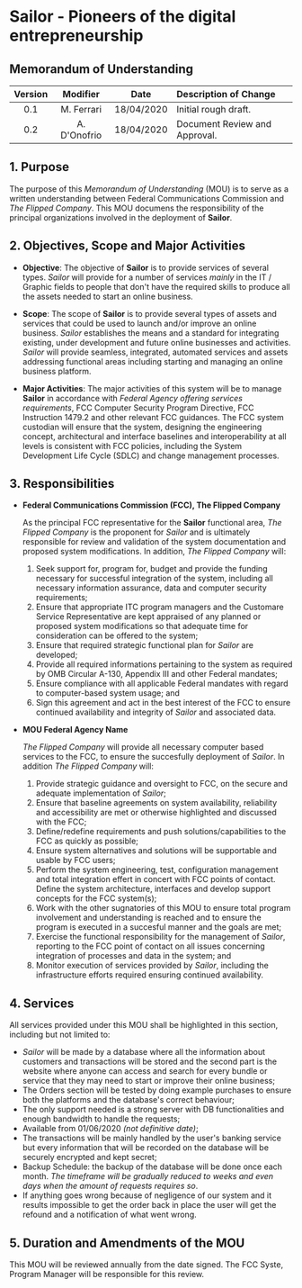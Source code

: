 # Sailor - Pioneers of the digital entrepreneurship
## Memorandum of Understanding

| Version | Modifier | Date       | Description of Change |
|:-------:|:--------:|:----------:|:----------------------|
| 0.1 | M. Ferrari   | 18/04/2020 | Initial rough draft.  |
| 0.2 | A. D'Onofrio | 18/04/2020 | Document Review and Approval.    |

## 1. Purpose

The purpose of this _Memorandum of Understanding_ (MOU) is to serve as a written understanding between Federal Communications Commission and _The Flipped Company_. This MOU documens the responsibility of the principal organizations involved in the deployment of **Sailor**.

## 2. Objectives, Scope and Major Activities

* **Objective**: The objective of **Sailor** is to provide services of several types. _Sailor_ will provide for a number of services _mainly_ in the IT / Graphic fields to people that don't have the required skills to produce all the assets needed to start an online business.

* **Scope**: The scope of **Sailor** is to provide several types of assets and services that could be used to launch and/or improve an online business. _Sailor_ establishes the means and a standard for integrating existing, under development and future online businesses and activities. _Sailor_ will provide seamless, integrated, automated services and assets addressing functional areas including starting and managing an online business platform.

* **Major Activities**: The major activities of this system will be to manage **Sailor** in accordance with _Federal Agency offering services requirements_, FCC Computer Security Program Directive, FCC Instruction 1479.2 and other relevant FCC guidances. The FCC system custodian will ensure that the system, designing the engineering concept, architectural and interface baselines and interoperability at all levels is consistent with FCC policies, including the System Development Life Cycle (SDLC) and change management processes.

## 3. Responsibilities 

* **Federal Communications Commission (FCC), The Flipped Company**

    As the principal FCC representative for the **Sailor** functional area, _The Flipped Company_ is the proponent for _Sailor_ and is ultimately responsible for review and validation of the system documentation and proposed system modifications. In addition, _The Flipped Company_ will:

    1. Seek support for, program for, budget and provide the funding necessary for successful integration of the system, including all necessary information assurance, data and computer security requirements;
    2. Ensure that appropriate ITC program managers and the Customare Service Representative are kept appraised of any planned or proposed system modifications so that adequate time for consideration can be offered to the system;
    3. Ensure that required strategic functional plan for _Sailor_ are developed;
    4. Provide all required informations pertaining to the system as required by OMB Circular A-130, Appendix III and other Federal mandates;
    5. Ensure compliance with all applicable Federal mandates with regard to computer-based system usage; and
    6. Sign this agreement and act in the best interest of the FCC to ensure continued availability and integrity of _Sailor_ and associated data.

* **MOU Federal Agency Name**

    _The Flipped Company_ will provide all necessary computer based services to the FCC, to ensure the succesfully deployment of _Sailor_. In addition _The Flipped Company_ will:

    1. Provide strategic guidance and oversight to FCC, on the secure and adequate implementation of _Sailor_;
    2. Ensure that baseline agreements on system availability, reliability and accessibility are met or otherwise highlighted and discussed with the FCC;
    3. Define/redefine requirements and push solutions/capabilities to the FCC as quickly as possible;
    4. Ensure system alternatives and solutions will be supportable and usable by FCC users;
    5. Perform the system engineering, test, configuration management and total integration effert in concert with FCC points of contact. Define the system architecture, interfaces and develop support concepts for the FCC system(s);
    6. Work with the other sugnatories of this MOU to ensure total program involvement and understanding is reached and to ensure the program is executed in a succesful manner and the goals are met;
    7. Exercise the functional responsibility for the management of _Sailor_, reporting to the FCC point of contact on all issues concerning integration of processes and data in the system; and
    8. Monitor execution of services provided by _Sailor_, including the infrastructure efforts required ensuring continued availability.

## 4. Services

All services provided under this MOU shall be highlighted in this section, including but not limited to:

* _Sailor_ will be made by a database where all the information about customers and transactions will be stored and the second part is the website where anyone can access and search for every bundle or service that they may need to start or improve their online business;
* The Orders section will be tested by doing example purchases to ensure both the platforms and the database's correct behaviour;
* The only support needed is a strong server with DB functionalities and enough bandwidth to handle the requests;
* Available from 01/06/2020 _(not definitive date)_;
* The transactions will be mainly handled by the user's banking service but every information that will be recorded on the database will be securely encrypted and kept secret;
* Backup Schedule: the backup of the database will be done once each month. _The timeframe will be gradually reduced to weeks and even days when the amount of requests requires so_.
* If anything goes wrong because of negligence of our system and it results impossible to get the order back in place the user will get the refound and a notification of what went wrong.

## 5. Duration and Amendments of the MOU

This MOU will be reviewed annually from the date signed. The FCC Syste, Program Manager will be responsible for this review.
